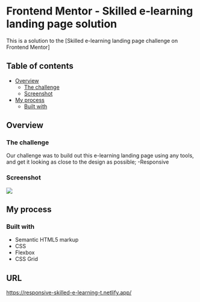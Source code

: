 # Frontend Mentor - Skilled e-learning landing page solution

This is a solution to the [Skilled e-learning landing page challenge on Frontend Mentor]
## Table of contents

- [Overview](#overview)
  - [The challenge](#the-challenge)
  - [Screenshot](#screenshot)
- [My process](#my-process)
  - [Built with](#built-with)

## Overview

### The challenge

Our challenge was to build out this e-learning landing page using any tools, and get it looking as close to the design as possible;
-Responsive

### Screenshot

![](assets/screenshot.JPG)

## My process

### Built with

- Semantic HTML5 markup
- CSS
- Flexbox
- CSS Grid

## URL
https://responsive-skilled-e-learning-t.netlify.app/
